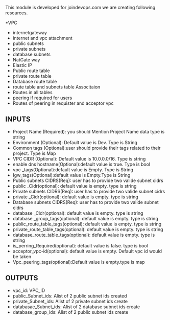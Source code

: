 
This module is developed for joindevops.com we are creating following resources.

*VPC
* internetgateway
* internet and vpc attachment
* public subnets
* private subnets
* database subnets
* NatGate way
* Elastic IP
* Public route table
* private route table
* Database route table 
* route table and subnets table Associtaion
* Routes in all tables
* peering if required for users
* Routes of peering  in requister and acceptor vpc

## INPUTS
* Project Name (Required): you should Mention Project Name data type is string
* Environment (Optional): Default value is Dev. Type is String
* Common tags (Optional):user should provide their tags related to their project. Type is Map
* VPC CIDR (Optional): Default value is 10.0.0.0/16. Type is string
* enable dns hostname(Optional):default value is true. Type is bool
* vpc _tags(Optional):default value is Empty. Type is String
* Igw_tags(Optional):default value is Empty.Type is String
* Public subnets CIDRS(Req): user has to provide two valide subnet cidrs
* public _Cidr(optional): default value is empty. type is string
* Private subnets CIDRS(Req): user has to provide two valide subnet cidrs
* private _Cidr(optional): default value is empty. type is string
* Database subnets CIDRS(Req): user has to provide two valide subnet cidrs
* database _Cidr(optional): default value is empty. type is string
* database _group_tags(optional): default value is empty. type is string
* public_route_table_tags(optional): default value is empty. type is string
* private_route_table_tags(optional): default value is empty. type is string
* database_route_table_tags(optional): default value is empty. type is string
* is_perring_Required(optional): default value is false. type is bool
* acceptor_vpc-id(optional): default value is empty. Default vpc id would be taken
* Vpc_peering_tags(optional):Default value is empty.type is map
## OUTPUTS
* vpc_id: VPC_ID
* public_Subnet_ids: Alist of 2 public subnet ids created
* private_Subnet_ids: Alist of 2 private subnet ids create
* databasae_Subnet_ids: Alist of 2 database subnet ids create
* database_group_ids: Alist of 2 public subnet ids create
